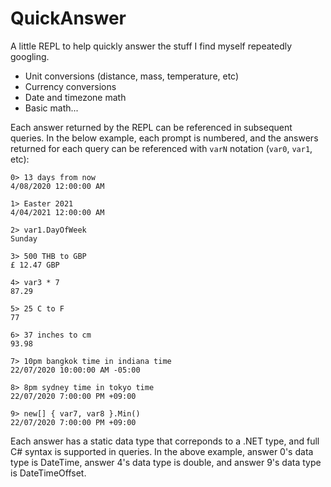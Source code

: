 # QuickAnswer

A little REPL to help quickly answer the stuff I find myself repeatedly googling.

- Unit conversions (distance, mass, temperature, etc)
- Currency conversions
- Date and timezone math
- Basic math...

Each answer returned by the REPL can be referenced in subsequent queries.
In the below example, each prompt is numbered, and the answers returned
for each query can be referenced with `varN` notation (`var0`, `var1`, etc):

```
0> 13 days from now
4/08/2020 12:00:00 AM

1> Easter 2021
4/04/2021 12:00:00 AM

2> var1.DayOfWeek
Sunday

3> 500 THB to GBP
£ 12.47 GBP

4> var3 * 7
87.29

5> 25 C to F
77

6> 37 inches to cm
93.98

7> 10pm bangkok time in indiana time
22/07/2020 10:00:00 AM -05:00

8> 8pm sydney time in tokyo time
22/07/2020 7:00:00 PM +09:00

9> new[] { var7, var8 }.Min()
22/07/2020 7:00:00 PM +09:00
```

Each answer has a static data type that correponds to a .NET type, and full C# syntax is supported
in queries. In the above example, answer 0's data type is DateTime, answer 4's data type is double,
and answer 9's data type is DateTimeOffset.
